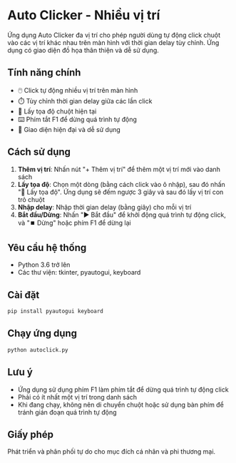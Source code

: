# Auto Clicker - Nhiều vị trí

Ứng dụng Auto Clicker đa vị trí cho phép người dùng tự động click chuột vào các vị trí khác nhau trên màn hình với thời gian delay tùy chỉnh. Ứng dụng có giao diện đồ họa thân thiện và dễ sử dụng.

## Tính năng chính

- 🖱️ Click tự động nhiều vị trí trên màn hình
- ⏱️ Tùy chỉnh thời gian delay giữa các lần click
- 📍 Lấy tọa độ chuột hiện tại
- ⌨️ Phím tắt F1 để dừng quá trình tự động
- 🎨 Giao diện hiện đại và dễ sử dụng

## Cách sử dụng

1. **Thêm vị trí**: Nhấn nút "+ Thêm vị trí" để thêm một vị trí mới vào danh sách
2. **Lấy tọa độ**: Chọn một dòng (bằng cách click vào ô nhập), sau đó nhấn "📍 Lấy tọa độ". Ứng dụng sẽ đếm ngược 3 giây và sau đó lấy vị trí con trỏ chuột
3. **Nhập delay**: Nhập thời gian delay (bằng giây) cho mỗi vị trí
4. **Bắt đầu/Dừng**: Nhấn "▶️ Bắt đầu" để khởi động quá trình tự động click, và "⏹️ Dừng" hoặc phím F1 để dừng lại

## Yêu cầu hệ thống

- Python 3.6 trở lên
- Các thư viện: tkinter, pyautogui, keyboard

## Cài đặt

```bash
pip install pyautogui keyboard
```

## Chạy ứng dụng

```bash
python autoclick.py
```

## Lưu ý

- Ứng dụng sử dụng phím F1 làm phím tắt để dừng quá trình tự động click
- Phải có ít nhất một vị trí trong danh sách
- Khi đang chạy, không nên di chuyển chuột hoặc sử dụng bàn phím để tránh gián đoạn quá trình tự động

## Giấy phép

Phát triển và phân phối tự do cho mục đích cá nhân và phi thương mại.

